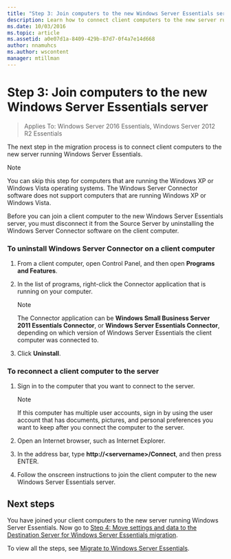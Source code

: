 ```yaml
---
title: "Step 3: Join computers to the new Windows Server Essentials server"
description: Learn how to connect client computers to the new server running Windows Server Essentials.
ms.date: 10/03/2016
ms.topic: article
ms.assetid: a0e07d1a-8409-429b-87d7-0f4a7e14d668
author: nnamuhcs
ms.author: wscontent
manager: mtillman
---
```


# Step 3: Join computers to the new Windows Server Essentials server

>Applies To: Windows Server 2016 Essentials, Windows Server 2012 R2 Essentials

The next step in the migration process is to connect client computers to the new server running  Windows Server Essentials.

> [!NOTE]
>  You can skip this step for computers that are running the Windows XP or Windows Vista operating systems. The Windows Server Connector software does not support computers that are running Windows XP or Windows Vista.

 Before you can join a client computer to the new  Windows Server Essentials server, you must disconnect it from the Source Server by uninstalling the Windows Server Connector software on the client computer.

### To uninstall Windows Server Connector on a client computer

1.  From a client computer, open Control Panel, and then open **Programs and Features**.

2.  In the list of programs, right-click the Connector application that is running on your computer.

    > [!NOTE]
    >  The Connector application can be **Windows Small Business Server 2011 Essentials Connector**, or **Windows Server Essentials Connector**, depending on which version of Windows Server Essentials the client computer was connected to.

3.  Click **Uninstall**.

### To reconnect a client computer to the server

1.  Sign in to the computer that you want to connect to the server.

    > [!NOTE]
    >  If this computer has multiple user accounts, sign in by using the user account that has documents, pictures, and personal preferences you want to keep after you connect the computer to the server.

2.  Open an Internet browser, such as Internet Explorer.

3.  In the address bar, type **http://<servername\>/Connect**, and then press ENTER.

4.  Follow the onscreen instructions to join the client computer to the new  Windows Server Essentials server.

## Next steps
 You have joined your client computers to the new server running  Windows Server Essentials. Now go to [Step 4: Move settings and data to the Destination Server for Windows Server Essentials migration](Step-4--Move-settings-and-data-to-the-Destination-Server-for-Windows-Server-Essentials-migration.md).


To view all the steps, see [Migrate to Windows Server Essentials](Migrate-from-Previous-Versions-to-Windows-Server-Essentials-or-Windows-Server-Essentials-Experience.md).

